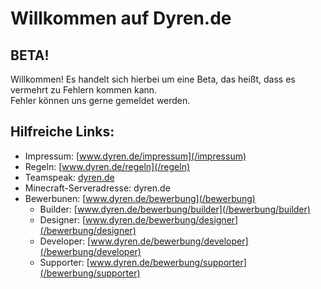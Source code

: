 ﻿
# Willkommen auf Dyren.de
## BETA!
Willkommen! Es handelt sich hierbei um eine Beta, das heißt, dass es vermehrt zu Fehlern kommen kann. <br> Fehler können uns gerne gemeldet werden.
## Hilfreiche Links:
- Impressum:  [www.dyren.de/impressum](/impressum)
- Regeln: [www.dyren.de/regeln](/regeln)
- Teamspeak: [dyren.de](ts3server://dyren.de)
- Minecraft-Serveradresse: dyren.de
- Bewerbunen: [www.dyren.de/bewerbung](/bewerbung)
    - Builder: [www.dyren.de/bewerbung/builder](/bewerbung/builder)
    - Designer: [www.dyren.de/bewerbung/designer](/bewerbung/designer)
    - Developer: [www.dyren.de/bewerbung/developer](/bewerbung/developer)
    - Supporter: [www.dyren.de/bewerbung/supporter](/bewerbung/supporter)
